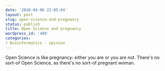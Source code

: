 ```yaml
---
date: '2010-04-06 22:05:04'
layout: post
slug: open-science-and-pregnancy
status: publish
title: Open Science and pregnancy
wordpress_id: '488'
categories:
- Bioinformatics - opinion
---
```


Open Science is like pregnancy: either you are or you are not. There's no sort-of Open Science, as there's no sort-of pregnant woman. 
